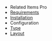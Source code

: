 - Related Items Pro
- [Requirements](RelatedItemsPro/requirements.md)
- [Installation](RelatedItemsPro/installation.md) 
- Configuration
 - [Type](RelatedItemsPro/configuration_type.md)
 - [Layout](RelatedItemsPro/configuration_layout.md)